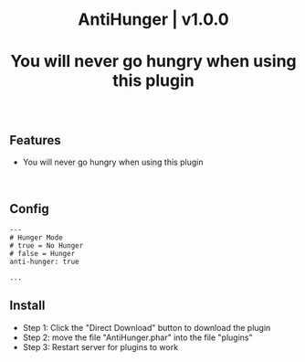 <div align="center">
<h1>AntiHunger | v1.0.0<h1>
<p align="center">
You will never go hungry when using this plugin
</p>
</div>

<br>

## Features
- You will never go hungry when using this plugin

<br>

## Config
```
---
# Hunger Mode
# true = No Hunger
# false = Hunger
anti-hunger: true

...
```

## Install
- Step 1: Click the "Direct Download" button to download the plugin
- Step 2: move the file "AntiHunger.phar" into the file "plugins"
- Step 3: Restart server for plugins to work
